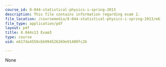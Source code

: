 ```yaml
---
course_id: 8-044-statistical-physics-i-spring-2013
description: This file contains information regarding exam 2.
file_location: /coursemedia/8-044-statistical-physics-i-spring-2013/e617da4558cbb994526269e91409fc2b_MIT8_044S14_exam3_03.pdf
file_type: application/pdf
layout: pdf
title: 8.044s13 Exam3
type: course
uid: e617da4558cbb994526269e91409fc2b

---
```

None